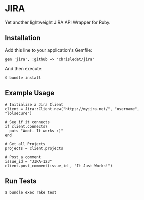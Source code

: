 # JIRA

Yet another lightweight JIRA API Wrapper for Ruby.

## Installation

Add this line to your application's Gemfile:

    gem 'jira', :github => 'chrisledet/jira'

And then execute:

    $ bundle install

## Example Usage

    # Initialize a Jira Client
    client = Jira::Client.new("https://myjira.net/", "username", "lolsecure")

    # See if it connects
    if client.connects?
      puts "Woot. It works :)"
    end

    # Get all Projects
    projects = client.projects

    # Post a comment
    issue_id = "JIRA-123"
    client.post_comment(issue_id , "It Just Works!")

## Run Tests

    $ bundle exec rake test

